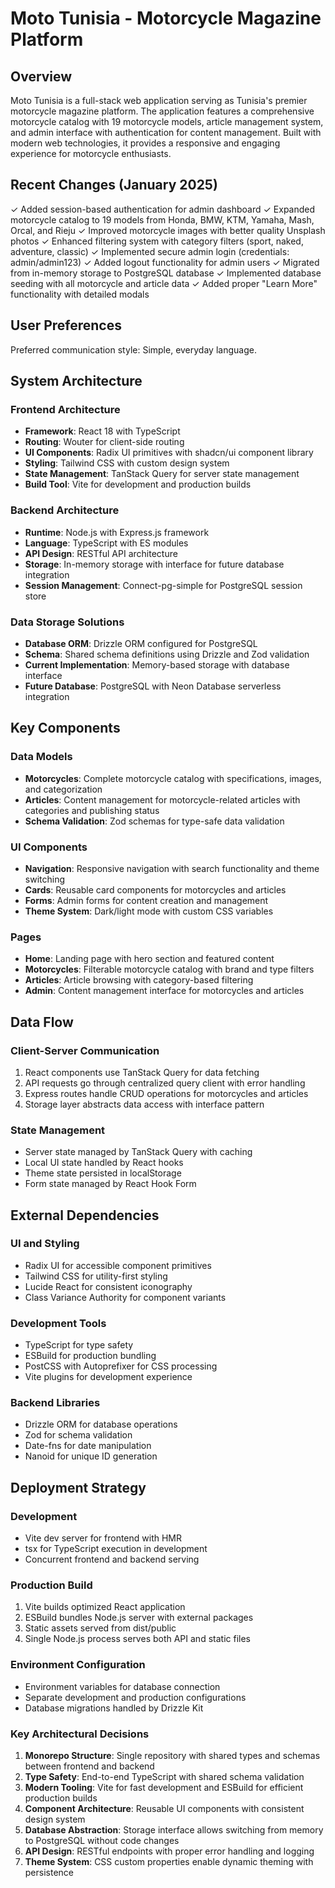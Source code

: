 # Moto Tunisia - Motorcycle Magazine Platform

## Overview

Moto Tunisia is a full-stack web application serving as Tunisia's premier motorcycle magazine platform. The application features a comprehensive motorcycle catalog with 19 motorcycle models, article management system, and admin interface with authentication for content management. Built with modern web technologies, it provides a responsive and engaging experience for motorcycle enthusiasts.

## Recent Changes (January 2025)

✓ Added session-based authentication for admin dashboard
✓ Expanded motorcycle catalog to 19 models from Honda, BMW, KTM, Yamaha, Mash, Orcal, and Rieju
✓ Improved motorcycle images with better quality Unsplash photos
✓ Enhanced filtering system with category filters (sport, naked, adventure, classic)
✓ Implemented secure admin login (credentials: admin/admin123)
✓ Added logout functionality for admin users
✓ Migrated from in-memory storage to PostgreSQL database
✓ Implemented database seeding with all motorcycle and article data
✓ Added proper "Learn More" functionality with detailed modals

## User Preferences

Preferred communication style: Simple, everyday language.

## System Architecture

### Frontend Architecture
- **Framework**: React 18 with TypeScript
- **Routing**: Wouter for client-side routing
- **UI Components**: Radix UI primitives with shadcn/ui component library
- **Styling**: Tailwind CSS with custom design system
- **State Management**: TanStack Query for server state management
- **Build Tool**: Vite for development and production builds

### Backend Architecture
- **Runtime**: Node.js with Express.js framework
- **Language**: TypeScript with ES modules
- **API Design**: RESTful API architecture
- **Storage**: In-memory storage with interface for future database integration
- **Session Management**: Connect-pg-simple for PostgreSQL session store

### Data Storage Solutions
- **Database ORM**: Drizzle ORM configured for PostgreSQL
- **Schema**: Shared schema definitions using Drizzle and Zod validation
- **Current Implementation**: Memory-based storage with database interface
- **Future Database**: PostgreSQL with Neon Database serverless integration

## Key Components

### Data Models
- **Motorcycles**: Complete motorcycle catalog with specifications, images, and categorization
- **Articles**: Content management for motorcycle-related articles with categories and publishing status
- **Schema Validation**: Zod schemas for type-safe data validation

### UI Components
- **Navigation**: Responsive navigation with search functionality and theme switching
- **Cards**: Reusable card components for motorcycles and articles
- **Forms**: Admin forms for content creation and management
- **Theme System**: Dark/light mode with custom CSS variables

### Pages
- **Home**: Landing page with hero section and featured content
- **Motorcycles**: Filterable motorcycle catalog with brand and type filters
- **Articles**: Article browsing with category-based filtering
- **Admin**: Content management interface for motorcycles and articles

## Data Flow

### Client-Server Communication
1. React components use TanStack Query for data fetching
2. API requests go through centralized query client with error handling
3. Express routes handle CRUD operations for motorcycles and articles
4. Storage layer abstracts data access with interface pattern

### State Management
- Server state managed by TanStack Query with caching
- Local UI state handled by React hooks
- Theme state persisted in localStorage
- Form state managed by React Hook Form

## External Dependencies

### UI and Styling
- Radix UI for accessible component primitives
- Tailwind CSS for utility-first styling
- Lucide React for consistent iconography
- Class Variance Authority for component variants

### Development Tools
- TypeScript for type safety
- ESBuild for production bundling
- PostCSS with Autoprefixer for CSS processing
- Vite plugins for development experience

### Backend Libraries
- Drizzle ORM for database operations
- Zod for schema validation
- Date-fns for date manipulation
- Nanoid for unique ID generation

## Deployment Strategy

### Development
- Vite dev server for frontend with HMR
- tsx for TypeScript execution in development
- Concurrent frontend and backend serving

### Production Build
1. Vite builds optimized React application
2. ESBuild bundles Node.js server with external packages
3. Static assets served from dist/public
4. Single Node.js process serves both API and static files

### Environment Configuration
- Environment variables for database connection
- Separate development and production configurations
- Database migrations handled by Drizzle Kit

### Key Architectural Decisions

1. **Monorepo Structure**: Single repository with shared types and schemas between frontend and backend
2. **Type Safety**: End-to-end TypeScript with shared schema validation
3. **Modern Tooling**: Vite for fast development and ESBuild for efficient production builds
4. **Component Architecture**: Reusable UI components with consistent design system
5. **Database Abstraction**: Storage interface allows switching from memory to PostgreSQL without code changes
6. **API Design**: RESTful endpoints with proper error handling and logging
7. **Theme System**: CSS custom properties enable dynamic theming with persistence